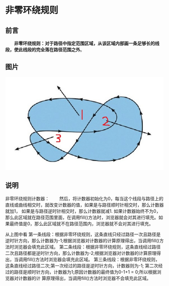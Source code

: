 # 非零环绕规则

## 前言

&emsp;&emsp;**非零环绕规则：对于路径中指定范围区域，从该区域内部画一条足够长的线段，使此线段的完全落在路径范围之外**。

## 图片

![alt](../assets/20151227142627714)

## 说明

非零环绕规则计数器：
&emsp;&emsp;然后，将计数器初始化为0，每当这个线段与路径上的直线或曲线相交时，就改变计数器的值，如果是与路径顺时针相交时，那么计数器就加1， 如果是与路径逆时针相交时，那么计数器就减1.
如果计数器始终不为0，那么此区域就在路径范围里面，在调用fill()方法时，浏览器就会对其进行填充。如果最终值是0，那么此区域就不在路径范围内，浏览器就不会对其进行填充。

从上图中看
第一条线段：根据非零环绕规则，这条直线只经过路径一次且路径是逆时针方向，那么计数器为-1;根据浏览器对计数器的计算原理得出，当调用fill()方法时浏览器会填充此区域。
第二条线段：根据非零环绕规则，这条直线经过路径二次且路径都是逆时针方向，那么计数器为-2;根据浏览器对计数器的计算原理得出，当调用fill()方法时浏览器会填充此区域。
第三条线段：根据非零环绕规则，这条直线经过路径二次;第一次经过的路径是逆时针方向，计数器则为-1; 第二次经过的路径是顺时针方向，计数器为1;原因计数器的最终值为0-1+1 = 0;所以根据浏览器对计数器的计
算原理得出，当调用fill()方法时浏览器不会填充此区域。
